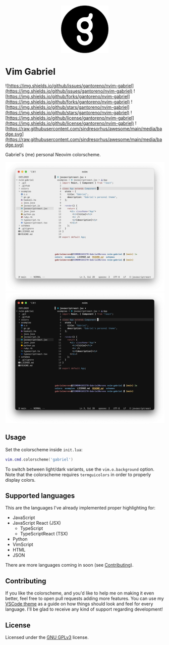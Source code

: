 <p align="center">
  <img src=".github/gabriel.png" width="150" />
</p>

# Vim Gabriel

![https://img.shields.io/github/issues/gantoreno/nvim-gabriel](https://img.shields.io/github/issues/gantoreno/nvim-gabriel) ![https://img.shields.io/github/forks/gantoreno/nvim-gabriel](https://img.shields.io/github/forks/gantoreno/nvim-gabriel) ![https://img.shields.io/github/stars/gantoreno/nvim-gabriel](https://img.shields.io/github/stars/gantoreno/nvim-gabriel) ![https://img.shields.io/github/license/gantoreno/nvim-gabriel](https://img.shields.io/github/license/gantoreno/nvim-gabriel) ![https://raw.githubusercontent.com/sindresorhus/awesome/main/media/badge.svg](https://raw.githubusercontent.com/sindresorhus/awesome/main/media/badge.svg)

Gabriel's (me) personal Neovim colorscheme.

<div align="center">
  <img src=".github/nvim-gabriel-light.png#gh-light-mode-only" />
  <img src=".github/nvim-gabriel-dark.png#gh-dark-mode-only" />
</div>

## Usage

Set the colorscheme inside `init.lua`:

```lua
vim.cmd.colorscheme('gabriel')
```

To switch between light/dark variants, use the `vim.o.background` option. Note that the colorscheme requires `termguicolors` in order to properly display colors.

## Supported languages

This are the languages I've already implemented proper highlighting for:

- JavaScript
- JavaScript React (JSX)
  - TypeScript
  - TypeScriptReact (TSX)
- Python
- VimScript
- HTML
- JSON

There are more languages coming in soon (see [Contributing](https://github.com/gantoreno/nvim-gabriel#contributing)).

## Contributing

If you like the colorscheme, and you'd like to help me on making it even better, feel free to open pull requests adding more features. You can use my [VSCode theme](https://github.com/gantoreno/vscode-gabriel) as a guide on how things should look and feel for every language. I'll be glad to receive any kind of support regarding development!

## License

Licensed under the [GNU GPLv3](https://www.gnu.org/licenses/gpl-3.0.html) license.
